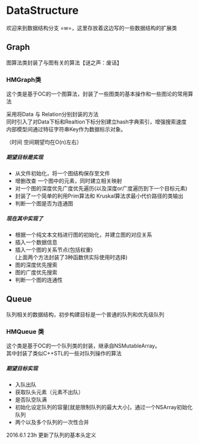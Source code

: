 # DataStructure
欢迎来到数据结构分支 =w=，这里存放着这边写的一些数据结构的扩展类
## Graph
图算法类封装了与图有关的算法【谜之声：废话】
### HMGraph类
这个类是基于OC的一个图算法，封装了一些图类的基本操作和一些图论的常用算法

 采用将Data 与 Relation分别封装的方法<br>
 同时引入了对Data下标和Realtion下标分别建立hash字典索引，增强搜索速度<br>
 内部模型间通过特征字符串Key作为数据标示对象。
 
 （时间 空间期望均在O(n)左右）
##### 期望目标是实现
- 从文件初始化，将一个图结构保存至文件
- 增删改查 一个图中的元素，同时建立相关映射
- 对一个图的深度优先广度优先遍历(以及深度or广度遍历到下一个目标元素)
- 封装了一个简单的利用Prim算法和 Kruskal算法求最小代价路径的类输出
- 判断一个图是否为连通图

##### 现在其中实现了
- 根据一个纯文本文档进行图的初始化，并建立图的对应关系<br>
- 插入一个数据信息<br>
- 插入一个图的关系节点(包括权重)<br>
(上面两个方法封装了3种函数供实际使用时选择)<br>
- 图的深度优先搜索<br>
- 图的广度优先搜索<br>
- 判断一个图的连通性<br>

## Queue
队列相关的数据结构，初步构建目标是一个普通的队列和优先级队列
### HMQueue 类
这个类是基于OC的一个队列类的封装，继承自NSMutableArray。<br>
其中封装了类似C++STL的一些对队列操作的算法

##### 期望目标实现
<ul>
<li>入队出队</li>
<li>获取队头元素（元素不出队）</li>
<li>是否队空队满</li>
<li>初始化设定队列的容量[就是限制队列的最大大小]，通过一个NSArray初始化队列</li>
<li>两个以及多个队列的一次性合并</li>
</ul>

2016.6.1 23h 更新了队列的基本头定义
